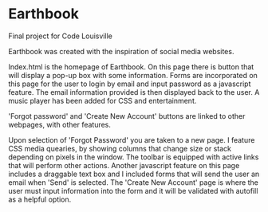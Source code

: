 # Earthbook
Final project for Code Louisville

Earthbook was created with the inspiration of social media websites.

Index.html is the homepage of Earthbook. 
On this page there is button that will display a pop-up box with some information. 
Forms are incorporated on this page for the user to login by email and input password as a javascript feature. The email information provided is then displayed back to the user. A music player has been added for CSS and entertainment. 

'Forgot password' and 'Create New Account' buttons are linked to other webpages, with other features. 

Upon selection of 'Forgot Password' you are taken to a new page. I feature CSS media quearies, by showing columns that change size or stack depending on pixels in the window. The toolbar is equipped with active links that will perform other actions. 
Another javascript feature on this page includes a draggable text box and I included forms that will send the user an email when 'Send' is selected. 
The 'Create New Account' page is where the user must input information into the form and it will be validated with autofill as a helpful option. 
